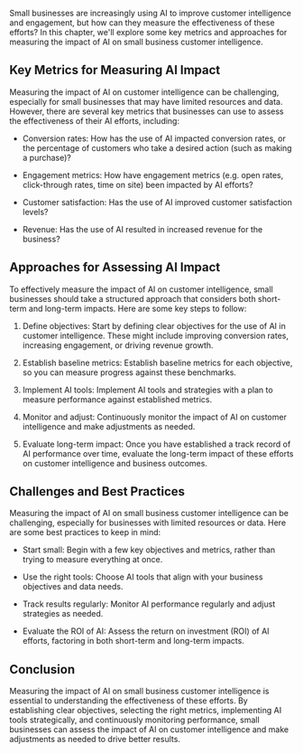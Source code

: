 

Small businesses are increasingly using AI to improve customer intelligence and engagement, but how can they measure the effectiveness of these efforts? In this chapter, we'll explore some key metrics and approaches for measuring the impact of AI on small business customer intelligence.

Key Metrics for Measuring AI Impact
-----------------------------------

Measuring the impact of AI on customer intelligence can be challenging, especially for small businesses that may have limited resources and data. However, there are several key metrics that businesses can use to assess the effectiveness of their AI efforts, including:

* Conversion rates: How has the use of AI impacted conversion rates, or the percentage of customers who take a desired action (such as making a purchase)?

* Engagement metrics: How have engagement metrics (e.g. open rates, click-through rates, time on site) been impacted by AI efforts?

* Customer satisfaction: Has the use of AI improved customer satisfaction levels?

* Revenue: Has the use of AI resulted in increased revenue for the business?

Approaches for Assessing AI Impact
----------------------------------

To effectively measure the impact of AI on customer intelligence, small businesses should take a structured approach that considers both short-term and long-term impacts. Here are some key steps to follow:

1. Define objectives: Start by defining clear objectives for the use of AI in customer intelligence. These might include improving conversion rates, increasing engagement, or driving revenue growth.

2. Establish baseline metrics: Establish baseline metrics for each objective, so you can measure progress against these benchmarks.

3. Implement AI tools: Implement AI tools and strategies with a plan to measure performance against established metrics.

4. Monitor and adjust: Continuously monitor the impact of AI on customer intelligence and make adjustments as needed.

5. Evaluate long-term impact: Once you have established a track record of AI performance over time, evaluate the long-term impact of these efforts on customer intelligence and business outcomes.

Challenges and Best Practices
-----------------------------

Measuring the impact of AI on small business customer intelligence can be challenging, especially for businesses with limited resources or data. Here are some best practices to keep in mind:

* Start small: Begin with a few key objectives and metrics, rather than trying to measure everything at once.

* Use the right tools: Choose AI tools that align with your business objectives and data needs.

* Track results regularly: Monitor AI performance regularly and adjust strategies as needed.

* Evaluate the ROI of AI: Assess the return on investment (ROI) of AI efforts, factoring in both short-term and long-term impacts.

Conclusion
----------

Measuring the impact of AI on small business customer intelligence is essential to understanding the effectiveness of these efforts. By establishing clear objectives, selecting the right metrics, implementing AI tools strategically, and continuously monitoring performance, small businesses can assess the impact of AI on customer intelligence and make adjustments as needed to drive better results.
